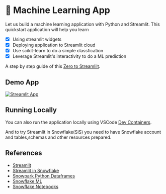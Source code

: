 # 🤖 Machine Learning App

Let us build a machine learning application with Python and Streamlit. This quickstart application will help you learn 

- [x] Using streamlit widgets
- [x] Deploying application to Streamlit cloud
- [x] Use scikit-learn to do a simple classfication
- [x] Leverage Streamlit's interactivity to do a ML prediction

A step by step guide of this [Zero to Streamlilt](https://snowflake-labs.github.io/zero-to-streamlit/).

## Demo App

[![Streamlit App](https://static.streamlit.io/badges/streamlit_badge_black_white.svg)](https://kameshsampath-ml-app.streamlit.app/)

## Running Locally

You can also run the application locally using VSCode [Dev Containers](https://code.visualstudio.com/docs/devcontainers/create-dev-container). 

And to try Streamlit in Snowflake(SiS) you need to have Snowflake account and tables,schemas and other resources prepared.

## References

- [Streamlit](https://streamlit.io)
- [Streamlit in Snowflake](https://docs.snowflake.com/en/developer-guide/streamlit/about-streamlit)
- [Snowpark Python Dataframes](https://docs.snowflake.com/en/developer-guide/snowpark/python/working-with-dataframes)
- [Snowflake ML](https://docs.snowflake.com/en/developer-guide/snowflake-ml/snowpark-ml)
- [Snowflake Notebooks](https://docs.snowflake.com/en/user-guide/ui-snowsight/notebooks)